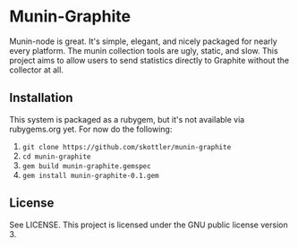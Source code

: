 Munin-Graphite
==============
Munin-node is great. It's simple, elegant, and nicely packaged for nearly every platform. The munin collection tools are ugly, static, and slow. This project aims to allow users to send statistics directly to Graphite without the collector at all.

## Installation
This system is packaged as a rubygem, but it's not available via rubygems.org yet. For now do the following:

1. `git clone https://github.com/skottler/munin-graphite`
2. `cd munin-graphite`
3. `gem build munin-graphite.gemspec`
4. `gem install munin-graphite-0.1.gem`

## License
See LICENSE. This project is licensed under the GNU public license version 3.
